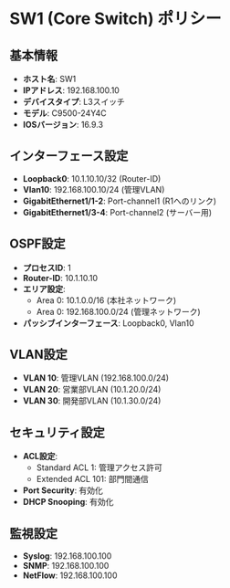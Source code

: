 


# SW1 (Core Switch) ポリシー

## 基本情報
- **ホスト名**: SW1
- **IPアドレス**: 192.168.100.10
- **デバイスタイプ**: L3スイッチ
- **モデル**: C9500-24Y4C
- **IOSバージョン**: 16.9.3

## インターフェース設定
- **Loopback0**: 10.1.10.10/32 (Router-ID)
- **Vlan10**: 192.168.100.10/24 (管理VLAN)
- **GigabitEthernet1/1-2**: Port-channel1 (R1へのリンク)
- **GigabitEthernet1/3-4**: Port-channel2 (サーバー用)

## OSPF設定
- **プロセスID**: 1
- **Router-ID**: 10.1.10.10
- **エリア設定**:
  - Area 0: 10.1.0.0/16 (本社ネットワーク)
  - Area 0: 192.168.100.0/24 (管理ネットワーク)
- **パッシブインターフェース**: Loopback0, Vlan10

## VLAN設定
- **VLAN 10**: 管理VLAN (192.168.100.0/24)
- **VLAN 20**: 営業部VLAN (10.1.20.0/24)
- **VLAN 30**: 開発部VLAN (10.1.30.0/24)

## セキュリティ設定
- **ACL設定**:
  - Standard ACL 1: 管理アクセス許可
  - Extended ACL 101: 部門間通信
- **Port Security**: 有効化
- **DHCP Snooping**: 有効化

## 監視設定
- **Syslog**: 192.168.100.100
- **SNMP**: 192.168.100.100
- **NetFlow**: 192.168.100.100



